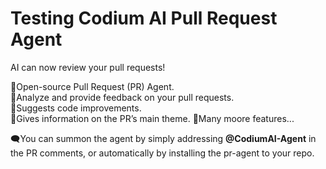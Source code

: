 # Testing Codium AI Pull Request Agent 
AI can now review your pull requests!

🚀Open-source Pull Request (PR) Agent.<br />
🚀Analyze and provide feedback on your pull requests.<br />
🚀Suggests code improvements.<br />
🚀Gives information on the PR’s main theme.
🚀Many moore features...

🗨️You can summon the agent by simply addressing **@CodiumAI-Agent** in the PR comments, or automatically by installing the pr-agent to your repo.

